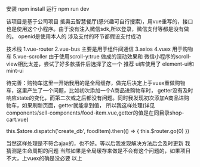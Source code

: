 安装 npm install
运行 npm run dev

该项目是基于公司项目 抵奥云智慧餐厅(感兴趣可自行搜索)，用vue重写的，接口也是使用这个小程序。由于没有注入微信sdk,所以登录，微信支付等都是没有做的。
openid是使用本人的 涉及支付的环节都假设支付成功

技术栈
1.vue-router
2.vue-bus 主要是用于组件间通信
3.axios
4.vuex 用于购物车
5.vue-scroller 由于使用scroll-y:true 做成的滚动效果和 微信小程序的scroll-view相比太差，尝试了好多款插件后选择了这一个 推荐
ui库使用了 element-ui和mint-ui

待完善：购物车这里一开始我用的是全局缓存，做完后决定上手vuex重做购物车，这里产生了一个问题，比如初次添加一个A商品进购物车时，
getter没有及时响应state的变化，而第二次或之后都没有问题。同时我发现初次添加A商品进购物车，如果刷新页面，getter就能拿到值，
所以我这样处理(详见components/sell-components/food-item.vue,getter的值是在同目录shop-cart.vue)

 this.$store.dispatch('create_db', foodItem).then(() => {
                this.$router.go(0)
              })

当然这样处理是不符合ajax的，也不好。等以后我发现解决方法后会及时更新
我猜测是生命周期的问题
当然如果是全局缓存来做是不会有这个问题的，如果项目不大，上vuex的确是没必要
以上